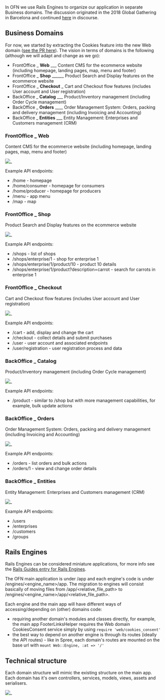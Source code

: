 In OFN we use Rails Engines to organize our application in separate Business domains.
The discussion originated in the 2018 Global Gathering in Barcelona and continued [here](https://community.openfoodnetwork.org/t/breaking-ofn-down-into-domains/1377) in discourse.

## Business Domains
For now, we started by extracting the Cookies feature into the new Web domain ([see the PR here](https://github.com/openfoodfoundation/openfoodnetwork/pull/2521)). The vision in terms of domains is the following (although we will adapt and change as we go):

* FrontOffice _ **Web** ___ Content CMS for the ecommerce website (including homepage, landing pages, map, menu and footer)
* FrontOffice _ **Shop** ______ Product Search and Display features on the ecommerce website
* FrontOffice _ **Checkout** _ Cart and Checkout flow features (includes User account and User registration)
* BackOffice _ **Catalog** ___ Product/Inventory management (including Order Cycle management)
* BackOffice _ **Orders** ____ Order Management System: Orders, packing and delivery management (including Invoicing and Accounting)
* BackOffice _ **Entities** ___ Entity Management: Enterprises and Customers management (CRM)

### FrontOffice _ **Web**
Content CMS for the ecommerce website (including homepage, landing pages, map, menu and footer)

![_](https://github.com/openfoodfoundation/openfoodnetwork/wiki/tech_docs/domains_web.png)

Example API endpoints:
- /home - homepage
- /home/consumer - homepage for consumers
- /home/producer - homepage for producers
- /menu - app menu
- /map - map

### FrontOffice _ **Shop**
Product Search and Display features on the ecommerce website

![_](https://github.com/openfoodfoundation/openfoodnetwork/wiki/tech_docs/domains_shop.png)

Example API endpoints:
- /shops - list of shops
- /shops/enterprise/1 - shop for enterprise 1 
- /shops/enterprise/1/product/10 - product 10 details
- /shops/enterprise/1/product?description=carrot - search for carrots in enterprise 1

### FrontOffice _ **Checkout**
Cart and Checkout flow features (includes User account and User registration)

![_](https://github.com/openfoodfoundation/openfoodnetwork/wiki/tech_docs/domains_checkout.png)

Example API endpoints:
- /cart - add, display and change the cart
- /checkout - collect details and submit purchases
- /user - user account and associated endpoints
- /user/registration - user registration process and data

### BackOffice _ **Catalog**
Product/Inventory management (including Order Cycle management)

![_](https://github.com/openfoodfoundation/openfoodnetwork/wiki/tech_docs/domains_catalog.png)

Example API endpoints:
- /product - similar to /shop but with more management capabilities, for example, bulk update actions

### BackOffice _ **Orders**
Order Management System: Orders, packing and delivery management (including Invoicing and Accounting)

![_](https://github.com/openfoodfoundation/openfoodnetwork/wiki/tech_docs/domains_orders.png)

Example API endpoints:
- /orders - list orders and bulk actions
- /orders/1 - view and change order details

### BackOffice _ **Entities**
Entity Management: Enterprises and Customers management (CRM)

![_](https://github.com/openfoodfoundation/openfoodnetwork/wiki/tech_docs/domains_entities.png)

Example API endpoints:
- /users
- /enterprises
- /customers
- /groups

## Rails Engines
Rails Engines can be considered miniature applications, for more info see the [Rails Guides entry for Rails Engines](https://guides.rubyonrails.org/engines.html).

The OFN main application is under /app and each engine's code is under /engines/<engine_name>/app.
The migration to engines will consist basically of moving files from /app/<relative_file_path> to /engines/<engine_name>/app/<relative_file_path>.

Each engine and the main app will have different ways of accessing/depending on (other) domains code:
* requiring another domain's modules and classes directly, for example, the main app FooterLinksHelper requires the Web domain CookiesConsent service simply by using `require 'web/cookies_consent'`
* the best way to depend on another engine is through its routes (ideally the API routes) - like in Spree, each domain's routes are mounted on the base url with `mount Web::Engine, :at => '/'`

## Technical structure
Each domain structure will mimic the existing structure on the main app. Each domain has it's own controllers, services, models, views, assets and serialisers.

![_](https://github.com/openfoodfoundation/openfoodnetwork/wiki/tech_docs/domains_structure.jpg)

